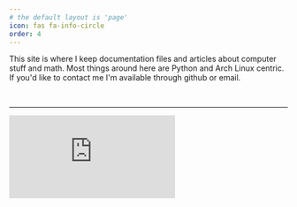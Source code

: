 ```yaml
---
# the default layout is 'page'
icon: fas fa-info-circle
order: 4
---
```


This site is where I keep documentation files and articles about computer stuff and math.  Most things around here are Python and Arch Linux centric.  If you'd like to contact me I'm available through github or email.

<br>

---

<div class="video_container">
<iframe src="https://www.youtube.com/embed/gapZN6tioec" 
frameborder="0" allowfullscreen class="video"></iframe>
</div>

